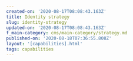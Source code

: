 ```yaml
---
created-on: '2020-08-17T08:08:43.163Z'
title: Identity strategy
slug: identity-strategy
updated-on: '2020-08-17T08:08:43.163Z'
f_main-category: cms/main-category/strategy.md
published-on: '2020-08-18T07:36:55.808Z'
layout: '[capabilities].html'
tags: capabilities
---
```



